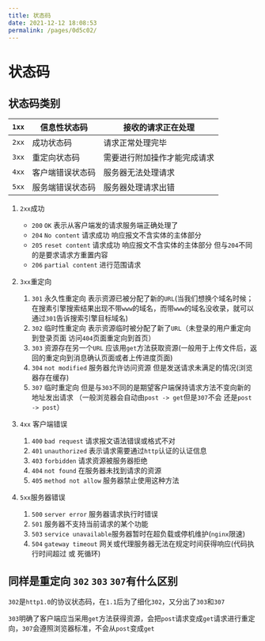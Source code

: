 ```yaml
---
title: 状态码
date: 2021-12-12 18:08:53
permalink: /pages/0d5c02/
---
```


# 状态码

## 状态码类别

| `1xx` | 信息性状态码     | 接收的请求正在处理           |
| ----- | ---------------- | ---------------------------- |
| `2xx` | 成功状态码       | 请求正常处理完毕             |
| `3xx` | 重定向状态码     | 需要进行附加操作才能完成请求 |
| `4xx` | 客户端错误状态码 | 服务器无法处理请求           |
| `5xx` | 服务端错误状态码 | 服务器处理请求出错           |

1. `2xx`成功
   - `200` `OK` 表示从客户端发的请求服务端正确处理了
   - `204` `No content` 请求成功 响应报文不含实体的主体部分
   - `205` `reset content` 请求成功 响应报文不含实体的主体部分 但与`204`不同的是要求请求方重置内容
   - `206` `partial content` 进行范围请求

1. `3xx`重定向
   1. `301` 永久性重定向 表示资源已被分配了新的`URL`(当我们想换个域名时候；在搜素引擎搜索结果出现不带`www`的域名，而带`www`的域名没收录，就可以通过`301`告诉搜索引擎目标域名)
   1. `302` 临时性重定向 表示资源临时被分配了新了`URL`（未登录的用户重定向到登录页面 访问`404`页面重定向到首页）
   1. `303` 资源存在另一个`URL` 应该用`get`方法获取资源(一般用于上传文件后，返回的重定向到消息确认页面或者上传进度页面)
   1. `304` `not modified` 服务器允许访问资源 但是发送请求未满足的情况(浏览器存在缓存)
   1. `307` 临时重定向 但是与`303`不同的是期望客户端保持请求方法不变向新的地址发出请求 （一般浏览器会自动由`post -> get`但是`307`不会 还是`post -> post`）

1. `4xx` 客户端错误
   1. `400` `bad request` 请求报文语法错误或格式不对
   1. `401` `unauthorized` 表示请求需要通过`http`认证的认证信息
   1. `403` `forbidden` 请求资源被服务器拒绝
   1. `404` `not found` 在服务器未找到请求的资源
   1. `405` `method not allow` 服务器禁止使用这种方法

1. `5xx`服务器错误
   1. `500` `server error` 服务器请求执行时错误
   1. `501` 服务器不支持当前请求的某个功能
   1. `503` `service unavailable`服务器暂时在超负载或停机维护(`nginx`限速)
   1. `504` `gateway timeout` 网关或代理服务器无法在规定时间获得响应(代码执行时间超过 或 死循环)




## 同样是重定向 `302` `303` `307`有什么区别

`302`是`http1.0`的协议状态码，在`1.1`后为了细化`302`，又分出了`303`和`307`

`303`明确了客户端应当采用`get`方法获得资源，会把`post`请求变成`get`请求进行重定向，`307`会遵照浏览器标准，不会从`post`变成`get`

